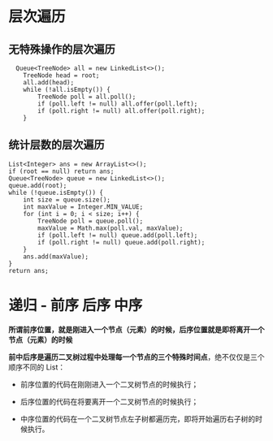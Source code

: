 # 层次遍历

## 无特殊操作的层次遍历

```
  Queue<TreeNode> all = new LinkedList<>();  
    TreeNode head = root;  
    all.add(head);  
    while (!all.isEmpty()) {  
        TreeNode poll = all.poll();  
        if (poll.left != null) all.offer(poll.left);  
        if (poll.right != null) all.offer(poll.right);  
    } 
```

## 统计层数的层次遍历

```
List<Integer> ans = new ArrayList<>();  
if (root == null) return ans;  
Queue<TreeNode> queue = new LinkedList<>();  
queue.add(root);  
while (!queue.isEmpty()) {  
    int size = queue.size();  
    int maxValue = Integer.MIN_VALUE;  
    for (int i = 0; i < size; i++) {  
        TreeNode poll = queue.poll();  
        maxValue = Math.max(poll.val, maxValue);  
        if (poll.left != null) queue.add(poll.left);  
        if (poll.right != null) queue.add(poll.right);  
    }  
    ans.add(maxValue);  
}  
return ans;
```


# 递归 - 前序 后序 中序


**所谓前序位置，就是刚进入一个节点（元素）的时候，后序位置就是即将离开一个节点（元素）的时候**

**前中后序是遍历二叉树过程中处理每一个节点的三个特殊时间点**，绝不仅仅是三个顺序不同的 List：

- 前序位置的代码在刚刚进入一个二叉树节点的时候执行；

- 后序位置的代码在将要离开一个二叉树节点的时候执行；

- 中序位置的代码在一个二叉树节点左子树都遍历完，即将开始遍历右子树的时候执行。






